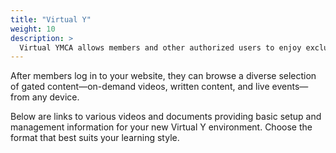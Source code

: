 ```yaml
---
title: "Virtual Y"
weight: 10
description: >
  Virtual YMCA allows members and other authorized users to enjoy exclusive content from their local Y.
---
```


After members log in to your website, they can browse a diverse selection of gated content—on-demand videos, written content, and live events—from any device.

Below are links to various videos and documents providing basic setup and management information for your new Virtual Y environment. Choose the format that best suits your learning style.

